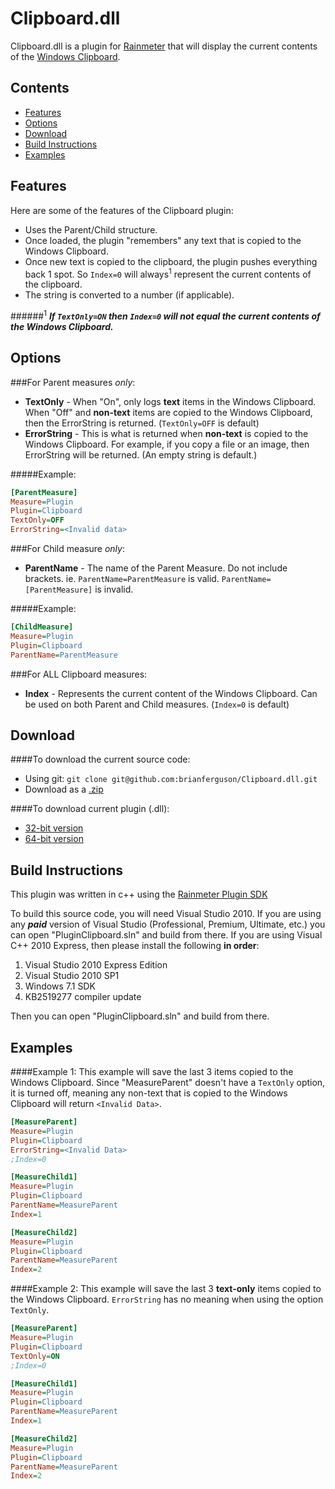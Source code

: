 Clipboard.dll
=============

Clipboard.dll is a plugin for [Rainmeter](http://www.rainmeter.net) that will display the current contents of the [Windows Clipboard](http://en.wikipedia.org/wiki/Clipboard_%28computing%29#Microsoft_Windows).


Contents
-

* [Features](https://github.com/brianferguson/Clipboard.dll#features)
* [Options](https://github.com/brianferguson/Clipboard.dll#options)
* [Download](https://github.com/brianferguson/Clipboard.dll#download)
* [Build Instructions](https://github.com/brianferguson/Clipboard.dll#build-instructions)
* [Examples](https://github.com/brianferguson/Clipboard.dll#examples)
 
 
Features
-
Here are some of the features of the Clipboard plugin:

* Uses the Parent/Child structure.
* Once loaded, the plugin "remembers" any text that is copied to the Windows Clipboard.
* Once new text is copied to the clipboard, the plugin pushes everything back 1 spot. So `Index=0` will always<sup>1</sup> represent the current contents of the clipboard.
* The string is converted to a number (if applicable).

######<sup>1</sup> _**If `TextOnly=ON` then `Index=0` will not equal the current contents of the Windows Clipboard.**_


Options
-
###For Parent measures *only*:

* **TextOnly** - When "On", only logs **text** items in the Windows Clipboard. When "Off" and **non-text** items are copied to the Windows Clipboard, then the ErrorString is returned. (`TextOnly=OFF` is default)
* **ErrorString** - This is what is returned when **non-text** is copied to the Windows Clipboard. For example, if you copy a file or an image, then ErrorString will be returned. (An empty string is default.)

#####Example:
```ini
[ParentMeasure]
Measure=Plugin
Plugin=Clipboard
TextOnly=OFF
ErrorString=<Invalid data>
```

###For Child measure *only*:

* **ParentName** - The name of the Parent Measure. Do not include brackets. ie. `ParentName=ParentMeasure` is valid. `ParentName=[ParentMeasure]` is invalid.

#####Example:
```ini
[ChildMeasure]
Measure=Plugin
Plugin=Clipboard
ParentName=ParentMeasure
```

###For ALL Clipboard measures:

* **Index** - Represents the current content of the Windows Clipboard. Can be used on both Parent and Child measures. (`Index=0` is default)


Download
-
####To download the current source code:

* Using git: `git clone git@github.com:brianferguson/Clipboard.dll.git`
* Download as a [.zip](https://github.com/brianferguson/Clipboard.dll/zipball/master)

####To download current plugin (.dll):

* [32-bit version](https://github.com/brianferguson/Clipboard.dll/blob/master/PluginClipboard/x32/Release/Clipboard.dll?raw=true)
* [64-bit version](https://github.com/brianferguson/Clipboard.dll/blob/master/PluginClipboard/x64/Release/Clipboard.dll?raw=true)


Build Instructions
-
This plugin was written in c++ using the [Rainmeter Plugin SDK](https://github.com/rainmeter/rainmeter-plugin-sdk)

To build this source code, you will need Visual Studio 2010. If you are using any _**paid**_ version of Visual Studio (Professional, Premium, Ultimate, etc.) you can open "PluginClipboard.sln" and build from there. If you are using Visual C++ 2010 Express, then please install the following **in order**:

1. Visual Studio 2010 Express Edition
2. Visual Studio 2010 SP1
3. Windows 7.1 SDK
4. KB2519277 compiler update

Then you can open "PluginClipboard.sln" and build from there.


Examples
-

####Example 1:
This example will save the last 3 items copied to the Windows Clipboard. Since "MeasureParent" doesn't have a `TextOnly` option, it is turned off, meaning any non-text that is copied to the Windows Clipboard will return `<Invalid Data>`.

```ini
[MeasureParent]
Measure=Plugin
Plugin=Clipboard
ErrorString=<Invalid Data>
;Index=0

[MeasureChild1]
Measure=Plugin
Plugin=Clipboard
ParentName=MeasureParent
Index=1

[MeasureChild2]
Measure=Plugin
Plugin=Clipboard
ParentName=MeasureParent
Index=2
```

####Example 2:
This example will save the last 3 **text-only** items copied to the Windows Clipboard. `ErrorString` has no meaning when using the option `TextOnly`.

```ini
[MeasureParent]
Measure=Plugin
Plugin=Clipboard
TextOnly=ON
;Index=0

[MeasureChild1]
Measure=Plugin
Plugin=Clipboard
ParentName=MeasureParent
Index=1

[MeasureChild2]
Measure=Plugin
Plugin=Clipboard
ParentName=MeasureParent
Index=2
```